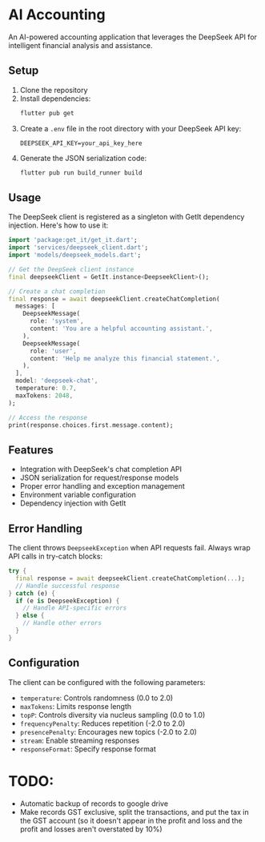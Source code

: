 # AI Accounting

An AI-powered accounting application that leverages the DeepSeek API for intelligent financial analysis and assistance.

## Setup

1. Clone the repository
2. Install dependencies:
   ```bash
   flutter pub get
   ```
3. Create a `.env` file in the root directory with your DeepSeek API key:
   ```
   DEEPSEEK_API_KEY=your_api_key_here
   ```
4. Generate the JSON serialization code:
   ```bash
   flutter pub run build_runner build
   ```

## Usage

The DeepSeek client is registered as a singleton with GetIt dependency injection. Here's how to use it:

```dart
import 'package:get_it/get_it.dart';
import 'services/deepseek_client.dart';
import 'models/deepseek_models.dart';

// Get the DeepSeek client instance
final deepseekClient = GetIt.instance<DeepseekClient>();

// Create a chat completion
final response = await deepseekClient.createChatCompletion(
  messages: [
    DeepseekMessage(
      role: 'system',
      content: 'You are a helpful accounting assistant.',
    ),
    DeepseekMessage(
      role: 'user',
      content: 'Help me analyze this financial statement.',
    ),
  ],
  model: 'deepseek-chat',
  temperature: 0.7,
  maxTokens: 2048,
);

// Access the response
print(response.choices.first.message.content);
```

## Features

- Integration with DeepSeek's chat completion API
- JSON serialization for request/response models
- Proper error handling and exception management
- Environment variable configuration
- Dependency injection with GetIt

## Error Handling

The client throws `DeepseekException` when API requests fail. Always wrap API calls in try-catch blocks:

```dart
try {
  final response = await deepseekClient.createChatCompletion(...);
  // Handle successful response
} catch (e) {
  if (e is DeepseekException) {
    // Handle API-specific errors
  } else {
    // Handle other errors
  }
}
```

## Configuration

The client can be configured with the following parameters:

- `temperature`: Controls randomness (0.0 to 2.0)
- `maxTokens`: Limits response length
- `topP`: Controls diversity via nucleus sampling (0.0 to 1.0)
- `frequencyPenalty`: Reduces repetition (-2.0 to 2.0)
- `presencePenalty`: Encourages new topics (-2.0 to 2.0)
- `stream`: Enable streaming responses
- `responseFormat`: Specify response format 


# TODO:

- Automatic backup of records to google drive
- Make records GST exclusive, split the transactions, and put the tax in the GST account (so it doesn't appear in the profit and loss and the profit and losses aren't overstated by 10%)
